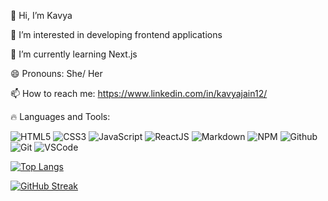 👋 Hi, I’m Kavya

👀 I’m interested in developing frontend applications

🌱 I’m currently learning Next.js

😄 Pronouns: She/ Her

📫 How to reach me: https://www.linkedin.com/in/kavyajain12/


🔥 Languages and Tools:
  
![HTML5](https://img.shields.io/badge/-HTML5-E34F26?logo=html5&logoColor=white)
![CSS3](https://img.shields.io/badge/-CSS3-1572B6?logo=css3&logoColor=white)
![JavaScript](https://img.shields.io/badge/JavaScript-323330?style=flat&logo=javascript&logoColor=F7DF1E)
![ReactJS](https://img.shields.io/badge/ReactJS-20232A?style=flat&logo=react&logoColor=61DAFB)
![Markdown](https://img.shields.io/badge/-Markdown-181717?logo=markdown&logoColor=white)
![NPM](https://img.shields.io/badge/-npm-CB3837?logo=npm&logoColor=white)
![Github](https://img.shields.io/badge/-Github-181717?logo=github&logoColor=white)
![Git](https://img.shields.io/badge/-Git-F05032?logo=git&logoColor=white)
![VSCode](https://img.shields.io/badge/-Visual%20Studio%20Code-0078d7?logo=visualstudiocode&logoColor=white)


[![Top Langs](https://github-readme-stats.vercel.app/api/top-langs/?username=kavya-jain12&layout=compact)](https://github.com/kavya-jain12/github-readme-stats)

[![GitHub Streak](http://github-readme-streak-stats.herokuapp.com?user=kavya-jain12&theme=radical&date_format=M%20j%5B%2C%20Y%5D)](https://git.io/streak-stats)


<!--- ![Kavya's github stats](https://github-readme-stats.vercel.app/api?username=kavya-jain12) --->

<!---
kavya-jain12/kavya-jain12 is a ✨ special ✨ repository because its `README.md` (this file) appears on your GitHub profile.
You can click the Preview link to take a look at your changes.
--->
